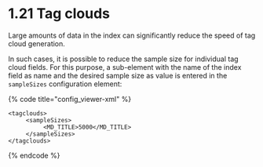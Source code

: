 # 1.21 Tag clouds

Large amounts of data in the index can significantly reduce the speed of tag cloud generation. 

In such cases, it is possible to reduce the sample size for individual tag cloud fields. For this purpose, a sub-element with the name of the index field as name and the desired sample size as value is entered in the `sampleSizes` configuration element:

{% code title="config\_viewer-xml" %}
```markup
<tagclouds>
     <sampleSizes>
          <MD_TITLE>5000</MD_TITLE>
     </sampleSizes>
</tagclouds>
```
{% endcode %}

